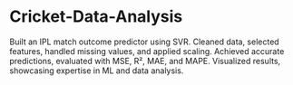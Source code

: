 # Cricket-Data-Analysis
Built an IPL match outcome predictor using SVR. Cleaned data, selected features, handled missing values, and applied scaling. Achieved accurate predictions, evaluated with MSE, R², MAE, and MAPE. Visualized results, showcasing expertise in ML and data analysis.
